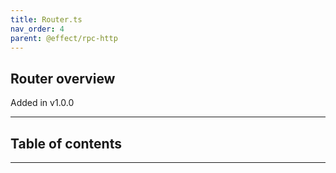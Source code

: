 ```yaml
---
title: Router.ts
nav_order: 4
parent: @effect/rpc-http
---
```


## Router overview

Added in v1.0.0

---

<h2 class="text-delta">Table of contents</h2>

---
